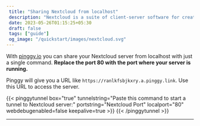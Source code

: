 ```yaml
---
 title: "Sharing Nextcloud from localhost" 
 description: "Nextcloud is a suite of client-server software for creating and using file hosting services."
 date: 2023-05-26T01:15:25+05:30 
 draft: false 
 tags: ["guide"]
 og_image: "/quickstart/images/nextcloud.svg"
---
```


With [pinggy.io](https://pinggy.io) you can share your Nextcloud server from localhost with just a single command. **Replace the port 80 with the port where your server is running.**

Pinggy will give you a URL like `https://ranlkfsbjkxry.a.pinggy.link`. Use this URL to access the server.

{{< pinggytunnel box="true" tunnelstring="Paste this command to start a tunnel to Nextcloud server:" portstring="Nextcloud Port" localport="80" webdebugenabled=false keepalive=true >}}
{{< /pinggytunnel >}}

<hr>
